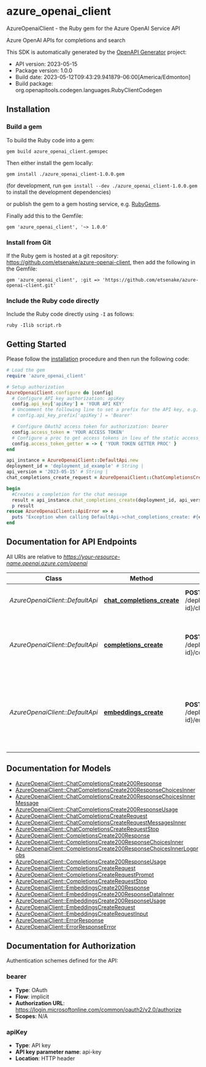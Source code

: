 # azure_openai_client

AzureOpenaiClient - the Ruby gem for the Azure OpenAI Service API

Azure OpenAI APIs for completions and search

This SDK is automatically generated by the [OpenAPI Generator](https://openapi-generator.tech) project:

- API version: 2023-05-15
- Package version: 1.0.0
- Build date: 2023-05-12T09:43:29.941879-06:00[America/Edmonton]
- Build package: org.openapitools.codegen.languages.RubyClientCodegen

## Installation

### Build a gem

To build the Ruby code into a gem:

```shell
gem build azure_openai_client.gemspec
```

Then either install the gem locally:

```shell
gem install ./azure_openai_client-1.0.0.gem
```

(for development, run `gem install --dev ./azure_openai_client-1.0.0.gem` to install the development dependencies)

or publish the gem to a gem hosting service, e.g. [RubyGems](https://rubygems.org/).

Finally add this to the Gemfile:

    gem 'azure_openai_client', '~> 1.0.0'

### Install from Git

If the Ruby gem is hosted at a git repository: https://github.com/etsenake/azure-openai-client, then add the following in the Gemfile:

    gem 'azure_openai_client', :git => 'https://github.com/etsenake/azure-openai-client.git'

### Include the Ruby code directly

Include the Ruby code directly using `-I` as follows:

```shell
ruby -Ilib script.rb
```

## Getting Started

Please follow the [installation](#installation) procedure and then run the following code:

```ruby
# Load the gem
require 'azure_openai_client'

# Setup authorization
AzureOpenaiClient.configure do |config|
  # Configure API key authorization: apiKey
  config.api_key['apiKey'] = 'YOUR API KEY'
  # Uncomment the following line to set a prefix for the API key, e.g. 'Bearer' (defaults to nil)
  # config.api_key_prefix['apiKey'] = 'Bearer'

  # Configure OAuth2 access token for authorization: bearer
  config.access_token = 'YOUR ACCESS TOKEN'
  # Configure a proc to get access tokens in lieu of the static access_token configuration
  config.access_token_getter = -> { 'YOUR TOKEN GETTER PROC' } 
end

api_instance = AzureOpenaiClient::DefaultApi.new
deployment_id = 'deployment_id_example' # String | 
api_version = '2023-05-15' # String | 
chat_completions_create_request = AzureOpenaiClient::ChatCompletionsCreateRequest.new({messages: [AzureOpenaiClient::ChatCompletionsCreateRequestMessagesInner.new({role: 'system', content: 'content_example'})]}) # ChatCompletionsCreateRequest | 

begin
  #Creates a completion for the chat message
  result = api_instance.chat_completions_create(deployment_id, api_version, chat_completions_create_request)
  p result
rescue AzureOpenaiClient::ApiError => e
  puts "Exception when calling DefaultApi->chat_completions_create: #{e}"
end

```

## Documentation for API Endpoints

All URIs are relative to *https://your-resource-name.openai.azure.com/openai*

Class | Method | HTTP request | Description
------------ | ------------- | ------------- | -------------
*AzureOpenaiClient::DefaultApi* | [**chat_completions_create**](docs/DefaultApi.md#chat_completions_create) | **POST** /deployments/{deployment-id}/chat/completions | Creates a completion for the chat message
*AzureOpenaiClient::DefaultApi* | [**completions_create**](docs/DefaultApi.md#completions_create) | **POST** /deployments/{deployment-id}/completions | Creates a completion for the provided prompt, parameters and chosen model.
*AzureOpenaiClient::DefaultApi* | [**embeddings_create**](docs/DefaultApi.md#embeddings_create) | **POST** /deployments/{deployment-id}/embeddings | Get a vector representation of a given input that can be easily consumed by machine learning models and algorithms.


## Documentation for Models

 - [AzureOpenaiClient::ChatCompletionsCreate200Response](docs/ChatCompletionsCreate200Response.md)
 - [AzureOpenaiClient::ChatCompletionsCreate200ResponseChoicesInner](docs/ChatCompletionsCreate200ResponseChoicesInner.md)
 - [AzureOpenaiClient::ChatCompletionsCreate200ResponseChoicesInnerMessage](docs/ChatCompletionsCreate200ResponseChoicesInnerMessage.md)
 - [AzureOpenaiClient::ChatCompletionsCreate200ResponseUsage](docs/ChatCompletionsCreate200ResponseUsage.md)
 - [AzureOpenaiClient::ChatCompletionsCreateRequest](docs/ChatCompletionsCreateRequest.md)
 - [AzureOpenaiClient::ChatCompletionsCreateRequestMessagesInner](docs/ChatCompletionsCreateRequestMessagesInner.md)
 - [AzureOpenaiClient::ChatCompletionsCreateRequestStop](docs/ChatCompletionsCreateRequestStop.md)
 - [AzureOpenaiClient::CompletionsCreate200Response](docs/CompletionsCreate200Response.md)
 - [AzureOpenaiClient::CompletionsCreate200ResponseChoicesInner](docs/CompletionsCreate200ResponseChoicesInner.md)
 - [AzureOpenaiClient::CompletionsCreate200ResponseChoicesInnerLogprobs](docs/CompletionsCreate200ResponseChoicesInnerLogprobs.md)
 - [AzureOpenaiClient::CompletionsCreate200ResponseUsage](docs/CompletionsCreate200ResponseUsage.md)
 - [AzureOpenaiClient::CompletionsCreateRequest](docs/CompletionsCreateRequest.md)
 - [AzureOpenaiClient::CompletionsCreateRequestPrompt](docs/CompletionsCreateRequestPrompt.md)
 - [AzureOpenaiClient::CompletionsCreateRequestStop](docs/CompletionsCreateRequestStop.md)
 - [AzureOpenaiClient::EmbeddingsCreate200Response](docs/EmbeddingsCreate200Response.md)
 - [AzureOpenaiClient::EmbeddingsCreate200ResponseDataInner](docs/EmbeddingsCreate200ResponseDataInner.md)
 - [AzureOpenaiClient::EmbeddingsCreate200ResponseUsage](docs/EmbeddingsCreate200ResponseUsage.md)
 - [AzureOpenaiClient::EmbeddingsCreateRequest](docs/EmbeddingsCreateRequest.md)
 - [AzureOpenaiClient::EmbeddingsCreateRequestInput](docs/EmbeddingsCreateRequestInput.md)
 - [AzureOpenaiClient::ErrorResponse](docs/ErrorResponse.md)
 - [AzureOpenaiClient::ErrorResponseError](docs/ErrorResponseError.md)


## Documentation for Authorization


Authentication schemes defined for the API:
### bearer


- **Type**: OAuth
- **Flow**: implicit
- **Authorization URL**: https://login.microsoftonline.com/common/oauth2/v2.0/authorize
- **Scopes**: N/A

### apiKey


- **Type**: API key
- **API key parameter name**: api-key
- **Location**: HTTP header

